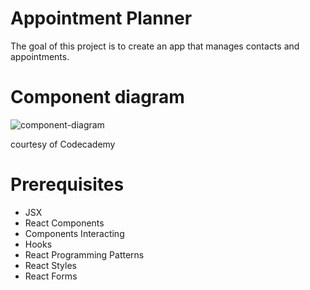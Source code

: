 # Appointment Planner
The goal of this project is to create an app that manages contacts and appointments.

# Component diagram
![component-diagram](https://github.com/devferdinand/appointment-planner-starting-v18/assets/134235450/644aa3d9-3ff3-4e5c-a712-901f05369269)

courtesy of Codecademy

# Prerequisites
* JSX
* React Components
* Components Interacting
* Hooks
* React Programming Patterns
* React Styles
* React Forms
